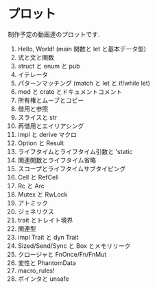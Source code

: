 # プロット

制作予定の動画達のプロットです.

1. Hello, World! (main 関数と let と基本データ型)
2. 式と文と関数
3. struct と enum と pub
4. イテレータ
5. パターンマッチング (match と let と if/while let)
6. mod と crate とドキュメントコメント
7. 所有権とムーブとコピー
8. 借用と参照
9. スライスと str
10. 再借用とエイリアシング
11. impl と derive マクロ
12. Option と Result
13. ライフタイムとライフタイム引数と 'static
14. 関連関数とライフタイム省略
15. スコープとライフタイムサブタイピング
16. Cell と RefCell
17. Rc と Arc
18. Mutex と RwLock
19. アトミック
20. ジェネリクス
21. trait とトレイト境界
22. 関連型
23. impl Trait と dyn Trait
24. Sized/Send/Sync と Box とメモリリーク
25. クロージャと FnOnce/Fn/FnMut
26. 変性と PhantomData
27. macro_rules!
28. ポインタと unsafe

